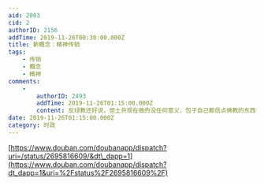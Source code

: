 ```yaml
---
aid: 2003
cid: 2
authorID: 2156
addTime: 2019-11-26T00:30:00.000Z
title: 新概念：精神传销
tags:
    - 传销
    - 概念
    - 精神
comments:
    -
        authorID: 2493
        addTime: 2019-11-26T01:15:00.000Z
        content: 反绿教还好说，但土共现在做的没任何意义，包子自己都信点佛教的东西
date: 2019-11-26T01:15:00.000Z
category: 时政
---
```


[https://www.douban.com/doubanapp/dispatch?uri=/status/2695816609/&dt\_dapp=1](https://www.douban.com/doubanapp/dispatch?dt_dapp=1&uri=%2Fstatus%2F2695816609%2F)

